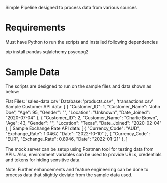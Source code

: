 Simple Pipeline designed to process data from various sources

# Requirements

Must have Python to run the scripts and installed following dependencies

pip install pandas sqlalchemy psycopg2


# Sample Data

The scripts are designed to run on the sample files and data shown as below:

Flat Files: 'sales-data.csv'
Database: 'products.csv' , 'transactions.csv'
Sample Customer API data:
    [
        {
            "Customer_ID": 1,
            "Customer_Name": "John Doe",
            "Age": 95,
            "Gender": "",
            "Location": "Unknown",
            "Date_Joined": "2020-07-04"
        },
        {
            "Customer_ID": 2,
            "Customer_Name": "Charlie Brown",
            "Age": 43,
            "Gender": "",
            "Location": "Texas",
            "Date_Joined": "2020-02-04"
        },
    ] 
Sample Exchange Rate API data:
    [
    {
        "Currency_Code": "AUD",
        "Exchange_Rate": 1.0467,
        "Date": "2022-10-10"
    },
    {
        "Currency_Code": "EUR",
        "Exchange_Rate": 0.8946,
        "Date": "2022-01-21"
    },
    ]


The mock server can be setup using Postman tool for testing data from APIs.
Also, environment variables can be used to provide URLs, credentials and tokens for hiding sensitive data.

Note: Further enhancements and feature engineering can be done to process data that slightly deviate from the sample data used. 



